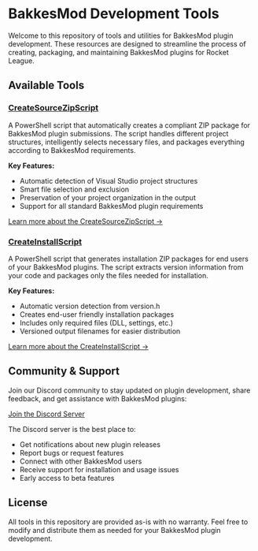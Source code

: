 # BakkesMod Development Tools

Welcome to this repository of tools and utilities for BakkesMod plugin development. These resources are designed to streamline the process of creating, packaging, and maintaining BakkesMod plugins for Rocket League.

## Available Tools

### [CreateSourceZipScript](./CreateSourceZipScript)

A PowerShell script that automatically creates a compliant ZIP package for BakkesMod plugin submissions. The script handles different project structures, intelligently selects necessary files, and packages everything according to BakkesMod requirements.

**Key Features:**

- Automatic detection of Visual Studio project structures
- Smart file selection and exclusion
- Preservation of your project organization in the output
- Support for all standard BakkesMod plugin requirements

[Learn more about the CreateSourceZipScript →](./CreateSourceZipScript)

### [CreateInstallScript](./CreateInstallZipScript)

A PowerShell script that generates installation ZIP packages for end users of your BakkesMod plugins. The script extracts version information from your code and packages only the files needed for installation.

**Key Features:**

- Automatic version detection from version.h
- Creates end-user friendly installation packages
- Includes only required files (DLL, settings, etc.)
- Versioned output filenames for easier distribution

[Learn more about the CreateInstallScript →](./CreateInstallZipScript)

## Community & Support

Join our Discord community to stay updated on plugin development, share feedback, and get assistance with BakkesMod plugins:

[Join the Discord Server](https://discord.gg/ycrbhbAKaK)

The Discord server is the best place to:

- Get notifications about new plugin releases
- Report bugs or request features
- Connect with other BakkesMod users
- Receive support for installation and usage issues
- Early access to beta features

## License

All tools in this repository are provided as-is with no warranty. Feel free to modify and distribute them as needed for your BakkesMod plugin development.
